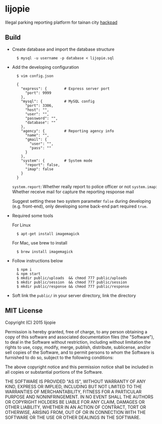 # lijopie

Illegal parking reporting platform for tainan city
[hackpad](https://g0v.hackpad.com/--TP0maM6gaZx)

## Build

* Create database and import the database structure

        $ mysql -u username -p database < lijopie.sql

* Add the developing configuration
        
        $ vim config.json

        {
          "express": {        # Express server port
            "port": 9999
          },
          "mysql": {          # MySQL config
            "port": 3306,
            "host": "",
            "user": "",
            "password": "",
            "database": ""
          },
          "agency": {         # Reporting agency info
            "name": "",
            "gmail": {
              "user": "",
              "pass": ""
            }
          },
          "system": {         # System mode
            "report": false,
            "imap": false
          }
        }

  `system.report`: Whether really report to police officer or not
  `system.imap`: Whether receive mail for capture the reporting response mail

  Suggest setting these two system parameter `false` during developing (e.g. front-end), only developing some back-end part required `true`.

* Required some tools

  For Linux
        
        $ apt-get install imagemagick

  For Mac, use brew to install
        
        $ brew install imagemagick

* Follow instructions below
        
        $ npm i
        & npm start
        $ mkdir public/uploads  && chmod 777 public/uploads
        $ mkdir public/session  && chmod 777 public/session
        $ mkdir public/response && chmod 777 public/response

* Soft link the `public/` in your server directory, link the directory

## MIT License

Copyright (C) 2015 lijopie 

Permission is hereby granted, free of charge, to any person obtaining a copy of this software and associated documentation files (the "Software"), to deal in the Software without restriction, including without limitation the rights to use, copy, modify, merge, publish, distribute, sublicense, and/or sell copies of the Software, and to permit persons to whom the Software is furnished to do so, subject to the following conditions:

The above copyright notice and this permission notice shall be included in all copies or substantial portions of the Software.

THE SOFTWARE IS PROVIDED "AS IS", WITHOUT WARRANTY OF ANY KIND, EXPRESS OR IMPLIED, INCLUDING BUT NOT LIMITED TO THE WARRANTIES OF MERCHANTABILITY, FITNESS FOR A PARTICULAR PURPOSE AND NONINFRINGEMENT. IN NO EVENT SHALL THE AUTHORS OR COPYRIGHT HOLDERS BE LIABLE FOR ANY CLAIM, DAMAGES OR OTHER LIABILITY, WHETHER IN AN ACTION OF CONTRACT, TORT OR OTHERWISE, ARISING FROM, OUT OF OR IN CONNECTION WITH THE SOFTWARE OR THE USE OR OTHER DEALINGS IN THE SOFTWARE.

